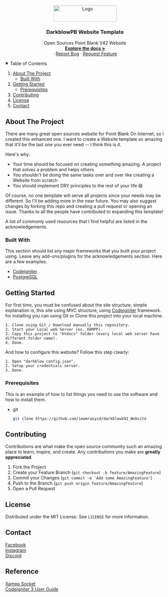 
<br />
<p align="center">
  <a href="https://github.com/imamrasyid/darkblowV42_Website">
    <img src="https://i.imgur.com/qL9KJt0.png" alt="Logo" width="199" height="51">
  </a>

  <h3 align="center">DarkblowPB Website Template</h3>

  <p align="center">
    Open Sources Point Blank V42 Website
    <br />
    <a href="https://github.com/imamrasyid/darkblowV42_Website"><strong>Explore the docs »</strong></a>
    <br />
    ·
    <a href="https://github.com/imamrasyid/darkblowV42_Website/issues">Report Bug</a>
    ·
    <a href="https://github.com/imamrasyid/darkblowV42_Website/issues">Request Feature</a>
  </p>
</p>



<!-- TABLE OF CONTENTS -->
<details open="open">
  <summary>Table of Contents</summary>
  <ol>
    <li>
      <a href="#about-the-project">About The Project</a>
      <ul>
        <li><a href="#built-with">Built With</a></li>
      </ul>
    </li>
    <li>
      <a href="#getting-started">Getting Started</a>
      <ul>
        <li><a href="#prerequisites">Prerequisites</a></li>
      </ul>
    </li>
    <li><a href="#contributing">Contributing</a></li>
    <li><a href="#license">License</a></li>
    <li><a href="#contact">Contact</a></li>
  </ol>
</details>



<!-- ABOUT THE PROJECT -->
## About The Project

There are many great open sources website for Point Blank On Internet, so I created this enhanced one. I want to create a Website template so amazing that it'll be the last one you ever need -- I think this is it.

Here's why:
* Your time should be focused on creating something amazing. A project that solves a problem and helps others
* You shouldn't be doing the same tasks over and over like creating a Website from scratch
* You should implement DRY principles to the rest of your life :smile:

Of course, no one template will serve all projects since your needs may be different. So I'll be adding more in the near future. You may also suggest changes by forking this repo and creating a pull request or opening an issue. Thanks to all the people have contributed to expanding this template!

A list of commonly used resources that I find helpful are listed in the acknowledgements.

### Built With

This section should list any major frameworks that you built your project using. Leave any add-ons/plugins for the acknowledgements section. Here are a few examples.
* [Codeigniter](https://codeigniter.com)
* [PostgreSQL](https://www.postgresql.org/)



<!-- GETTING STARTED -->
## Getting Started

For first time, you must be confused about the site structure, simple explanation is, this site using MVC structure, using [Codeigniter](https://codeigniter.com) framework.
for installing you can using Git or Clone this project into your local machine.

	1. Clone using Git / Download manually this repository.
	2. Start your Local web Server (ex. XAMPP).
	3. Copy this project to "htdocs" folder (every local web server have different folder name).
	4. Done.

And how to configure this website? Follow this step clearly:

	1. Open "darkblow_config.json".
	2. Setup your credentials server.
	3. Done.
	
### Prerequisites

This is an example of how to list things you need to use the software and how to install them.
* git
  ```sh
  git clone https://github.com/imamrasyid/darkblowV42_Website
  ```


<!-- CONTRIBUTING -->
## Contributing

Contributions are what make the open source community such an amazing place to learn, inspire, and create. Any contributions you make are **greatly appreciated**.

1. Fork the Project
2. Create your Feature Branch (`git checkout -b feature/AmazingFeature`)
3. Commit your Changes (`git commit -m 'Add some AmazingFeature'`)
4. Push to the Branch (`git push origin feature/AmazingFeature`)
5. Open a Pull Request



<!-- LICENSE -->
## License

Distributed under the MIT License. See `LICENSE` for more information.



<!-- CONTACT -->
## Contact
<a href="https://facebook.com/Ultimate.Defacer">Facebook</a><br>
<a href="https://instagram.com/dev_eyetracker">Instagram</a><br>
<a href="https://discord.gg/zcwBaK9rRG">Discord</a>

<!-- REFERENCE -->
## Reference
<a href="https://stackoverflow.com/questions/1361925/how-to-enable-socket-in-php">Xampp Socket</a><br>
<a href="https://codeigniter.com/userguide3/">Codeigniter 3 User Guide</a><br>
